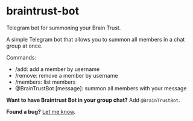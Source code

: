 # braintrust-bot
Telegram bot for summoning your Brain Trust.

A simple Telegram bot that allows you to summon all members in a chat group at once. 

Commands:
- /add: add a member by username
- /remove: remove a member by username
- /members: list members
- @BrainTrustBot [message]: summon all members with your message

**Want to have Braintrust Bot in your group chat?** Add `@BrainTrustBot`.

**Found a bug?** [Let me know](https://github.com/terabyte128/braintrust-bot/issues).
